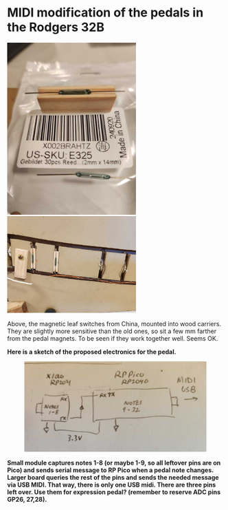 # MIDI modification of the pedals in the Rodgers 32B



<p align="left">
  <img src="./images/new_switch.jpg" width="300" alt="nothing yet"/>
  <img src="./images/old+new.jpg" width="300" alt="nothing yet"/>
</p>

Above, the magnetic leaf switches from China, mounted into wood carriers.  They are slightly more sensitive than the old ones, so sit a few mm farther from the pedal magnets.  To be seen if they work together well.  Seems OK.     

<b>Here is a sketch of the proposed electronics for the pedal.<b/>
<figure>
  <img src="./images/sketch.jpg" width="700" alt="nothing yet"/>
 </figure>

Small module captures notes 1-8 (or maybe 1-9, so all leftover pins are on Pico)  and sends serial message to RP Pico when a pedal note changes.  Larger board queries the rest of the pins and sends the needed message via USB MIDI.  That way, there is only one USB midi. There are three pins left over.  Use them for expression pedal? (remember to reserve ADC pins GP26, 27,28).